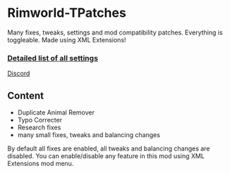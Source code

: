 # Rimworld-TPatches
Many fixes, tweaks, settings and mod compatibility patches. Everything is toggleable. Made using XML Extensions!

### [Detailed list of all settings](https://docs.google.com/spreadsheets/d/1nhq6maAQgqy5VEXBN_rNa-neVqVlNxartAt38_Km4TA/edit?usp=sharing)

[Discord](https://discord.gg/dcVj4b5VwJ)


## Content
- Duplicate Animal Remover
- Typo Correcter
- Research fixes
- many small fixes, tweaks and balancing changes

By default all fixes are enabled, all tweaks and balancing changes are disabled. You can enable/disable any feature in this mod using XML Extensions mod menu.
